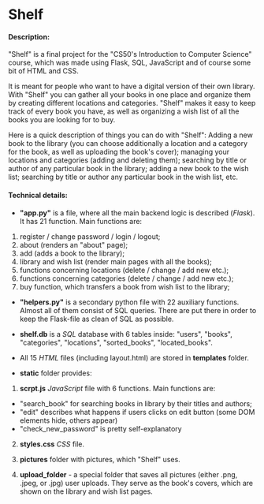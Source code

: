 # Shelf
#### 
#### Description:
"Shelf" is a final project for the "CS50's Introduction to Computer Science" course, which was made using Flask, SQL, JavaScript and of course some bit of HTML and CSS.

It is meant for people who want to have a digital version of their own library. With "Shelf" you can gather all your books in one place and organize them by creating different locations and categories. "Shelf" makes it easy to keep track of every book you have, as well as organizing a wish list of all the books you are looking for to buy.

Here is a quick description of things you can do with "Shelf":
Adding a new book to the library (you can choose additionally a location and a category for the book, as well as uploading the book's cover); managing your locations and categories (adding and deleting them); searching by title or author of any particular book in the library; adding a new book to the wish list; searching by title or author any particular book in the wish list, etc.

#### Technical details:
- **"app.py"** is a file, where all the main backend logic is described (*Flask*). It has 21 function. Main functions are:
1. register / change password / login / logout;
2. about (renders an "about" page);
3. add (adds a book to the library);
4. library and wish list (render main pages with all the books);
5. functions concerning locations (delete / change / add new etc.);
6. functions concerning categories (delete / change / add new etc.);
7. buy function, which transfers a book from wish list to the library;

- **"helpers.py"** is a secondary python file with 22 auxiliary functions. Almost all of them consist of SQL queries. There are put there in order to keep the Flask-file as clean of SQL as possible.

- **shelf.db** is a *SQL* database with 6 tables inside: "users", "books", "categories", "locations", "sorted_books", "located_books".

- All 15 *HTML* files (including layout.html) are stored in **templates** folder.

- **static** folder provides:

1. **scrpt.js** *JavaScript* file with 6 functions. Main functions are:
- "search_book" for searching books in library by their titles and authors;
- "edit" describes what happens if users clicks on edit button (some DOM elements hide, others appear)
- "check_new_password" is pretty self-explanatory

2. **styles.css** *CSS* file.

3. **pictures** folder with pictures, which "Shelf" uses.

4. **upload_folder** - a special folder that saves all pictures (either .png, .jpeg, or .jpg) user uploads. They serve as the book's covers, which are shown on the library and wish list pages.
